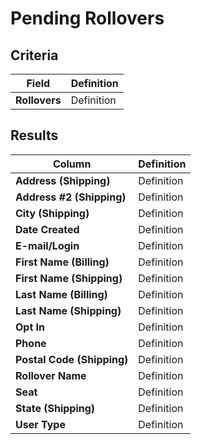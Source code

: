 # Pending Rollovers

## Criteria

| **Field** | **Definition** |
| --- | --- |
| **Rollovers** | Definition |

## Results

| **Column** | **Definition** |
| --- | --- |
| **Address (Shipping)** | Definition |
| **Address #2 (Shipping)** | Definition |
| **City (Shipping)** | Definition |
| **Date Created** | Definition |
| **E-mail/Login** | Definition |
| **First Name (Billing)** | Definition |
| **First Name (Shipping)** | Definition |
| **Last Name (Billing)** | Definition |
| **Last Name (Shipping)** | Definition |
| **Opt In** | Definition |
| **Phone** | Definition |
| **Postal Code (Shipping)** | Definition |
| **Rollover Name** | Definition |
| **Seat** | Definition |
| **State (Shipping)** | Definition |
| **User Type** | Definition |